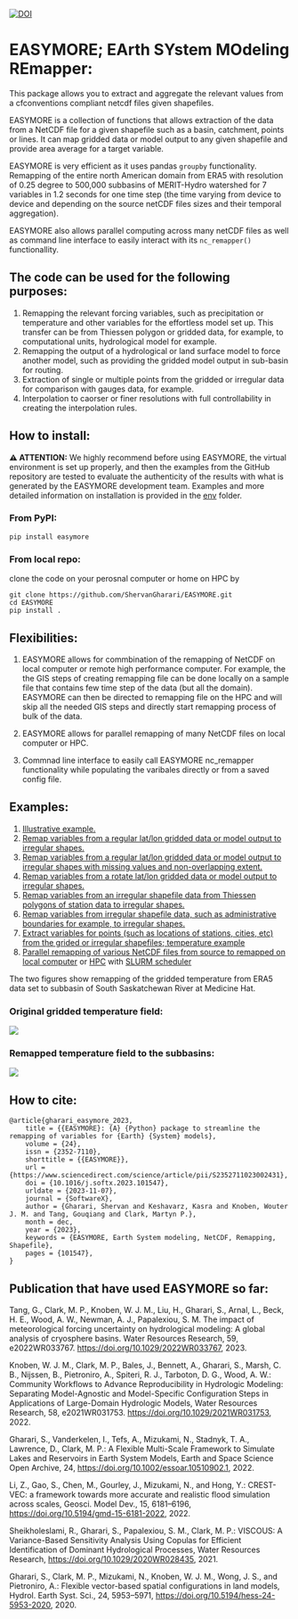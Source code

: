 [![DOI](https://zenodo.org/badge/316842913.svg)](https://zenodo.org/badge/latestdoi/316842913)

# EASYMORE; EArth SYstem MOdeling REmapper:

This package allows you to extract and aggregate the relevant values from a
cfconventions compliant netcdf files given shapefiles.

EASYMORE is a collection of functions that allows extraction of the data from a NetCDF file for a given shapefile such as a basin, catchment, points or lines. It can map gridded data or model output to any given shapefile and provide area average for a target variable.

EASYMORE is very efficient as it uses pandas `groupby` functionality. Remapping of the entire north American domain from ERA5 with resolution of 0.25 degree to 500,000 subbasins of MERIT-Hydro watershed for 7 variables in 1.2 seconds for one time step (the time varying from device to device and depending on the source netCDF files sizes and their temporal aggregation).

EASYMORE also allows parallel computing across many netCDF files as well as command line interface to easily interact with its `nc_remapper()` functionallity.

## The code can be used for the following purposes:

1. Remapping the relevant forcing variables, such as precipitation or temperature and other variables for the effortless model set up. This transfer can be from Thiessen polygon or gridded data, for example, to computational units, hydrological model for example.
2. Remapping the output of a hydrological or land surface model to force another model, such as providing the gridded model output in sub-basin for routing.
3. Extraction of single or multiple points from the gridded or irregular data for comparison with gauges data, for example.
4. Interpolation to caorser or finer resolutions with full controllability in creating the interpolation rules.

## How to install:

**⚠ ATTENTION:**
We highly recommend before using EASYMORE, the virtual environment is set up properly, and then the examples from the GitHub repository are tested to evaluate the authenticity of the results with what is generated by the EASYMORE development team. Examples and more detailed information on installation is provided in the [env](https://github.com/ShervanGharari/EASYMORE/tree/main/env) folder.

### From PyPI:

`pip install easymore`

### From local repo:

clone the code on your perosnal computer or home on HPC by

```
git clone https://github.com/ShervanGharari/EASYMORE.git
cd EASYMORE
pip install .
```

## Flexibilities:

1. EASYMORE allows for commbination of the remapping of NetCDF on local computer or remote high performance computer. For example, the the GIS steps of creating remapping file can be done locally on a sample file that contains few time step of the data (but all the domain). EASYMORE can then be directed to remapping file on the HPC and will skip all the needed GIS steps and directly start remapping process of bulk of the data.

2. EASYMORE allows for parallel remapping of many NetCDF files on local computer or HPC.

3. Commnad line interface to easily call EASYMORE nc_remapper functionality while populating the varibales directly or from a saved config file.

## Examples:

1. [Illustrative example.](https://github.com/ShervanGharari/EASYMORE/blob/main/examples/00_test_example.ipynb)
2. [Remap variables from a regular lat/lon gridded data or model output to irregular shapes.](https://github.com/ShervanGharari/EASYMORE/blob/main/examples/01_ERA5_Regular_Lat_Lon.ipynb)
3. [Remap variables from a regular lat/lon gridded data or model output to irregular shapes with missing values and non-overlapping extent.](https://github.com/ShervanGharari/EASYMORE/blob/main/examples/02_ERA5_Regular_Lat_Lon_NaN.ipynb)
4. [Remap variables from a rotate lat/lon gridded data or model output to irregular shapes.](https://github.com/ShervanGharari/EASYMORE/blob/main/examples/03_WRF_Rotated_Lat_Lon.ipynb)
5. [Remap variables from an irregular shapefile data from Thiessen polygons of station data to irregular shapes.](https://github.com/ShervanGharari/EASYMORE/blob/main/examples/04_Thiessen_Polygons_SCDNA.ipynb)
6. [Remap variables from irregular shapefile data, such as administrative boundaries for example, to irregular shapes.](https://github.com/ShervanGharari/EASYMORE/blob/main/examples/05_irregular_shapes.ipynb)
7. [Extract variables for points (such as locations of stations, cities, etc) from the grided or irregular shapefiles; temperature example](https://github.com/ShervanGharari/EASYMORE/blob/main/examples/07_GRACE_capitals.ipynb)
8. [Parallel remapping of various NetCDF files from source to remapped on local computer](https://github.com/ShervanGharari/EASYMORE/blob/main/examples/11a_parallel_no_job.ipynb) or [HPC](https://github.com/ShervanGharari/EASYMORE/blob/main/examples/11b_parallel_job.py) with [SLURM scheduler](https://github.com/ShervanGharari/EASYMORE/blob/main/examples/11b_parallel_job.slurm)

The two figures show remapping of the gridded temperature from ERA5 data set to subbasin of South Saskatchewan River at Medicine Hat.

### Original gridded temperature field:

![](https://github.com/ShervanGharari/EASYMORE/blob/main/fig/Gird_new.png)

### Remapped temperature field to the subbasins:

![](https://github.com/ShervanGharari/EASYMORE/blob/main/fig/Remapped_new.png)

## How to cite:

```
@article{gharari_easymore_2023,
	title = {{EASYMORE}: {A} {Python} package to streamline the remapping of variables for {Earth} {System} models},
	volume = {24},
	issn = {2352-7110},
	shorttitle = {{EASYMORE}},
	url = {https://www.sciencedirect.com/science/article/pii/S2352711023002431},
	doi = {10.1016/j.softx.2023.101547},
	urldate = {2023-11-07},
	journal = {SoftwareX},
	author = {Gharari, Shervan and Keshavarz, Kasra and Knoben, Wouter J. M. and Tang, Gouqiang and Clark, Martyn P.},
	month = dec,
	year = {2023},
	keywords = {EASYMORE, Earth System modeling, NetCDF, Remapping, Shapefile},
	pages = {101547},
}
```

## Publication that have used EASYMORE so far:

Tang, G., Clark, M. P., Knoben, W. J. M., Liu, H., Gharari, S., Arnal, L., Beck, H. E., Wood, A. W., Newman, A. J., Papalexiou, S. M. The impact of meteorological forcing uncertainty on hydrological modeling: A global analysis of cryosphere basins. Water Resources Research, 59, e2022WR033767. https://doi.org/10.1029/2022WR033767, 2023.

Knoben, W. J. M., Clark, M. P., Bales, J., Bennett, A., Gharari, S., Marsh, C. B., Nijssen, B., Pietroniro, A., Spiteri, R. J., Tarboton, D. G., Wood, A. W.: Community Workflows to Advance Reproducibility in Hydrologic Modeling: Separating Model-Agnostic and Model-Specific Configuration Steps in Applications of Large-Domain Hydrologic Models, Water Resources Research, 58, e2021WR031753. https://doi.org/10.1029/2021WR031753, 2022.

Gharari, S., Vanderkelen, I., Tefs, A., Mizukami, N., Stadnyk, T. A., Lawrence, D., Clark, M. P.: A Flexible Multi-Scale Framework to Simulate Lakes and Reservoirs in Earth System Models, Earth and Space Science Open Archive, 24, https://doi.org/10.1002/essoar.10510902.1, 2022.

Li, Z., Gao, S., Chen, M., Gourley, J., Mizukami, N., and Hong, Y.: CREST-VEC: a framework towards more accurate and realistic flood simulation across scales, Geosci. Model Dev., 15, 6181–6196, https://doi.org/10.5194/gmd-15-6181-2022, 2022.

Sheikholeslami, R., Gharari, S., Papalexiou, S. M., Clark, M. P.: VISCOUS: A Variance-Based Sensitivity Analysis Using Copulas for Efficient Identification of Dominant Hydrological Processes, Water Resources Research, https://doi.org/10.1029/2020WR028435, 2021.

Gharari, S., Clark, M. P., Mizukami, N., Knoben, W. J. M., Wong, J. S., and Pietroniro, A.: Flexible vector-based spatial configurations in land models, Hydrol. Earth Syst. Sci., 24, 5953–5971, https://doi.org/10.5194/hess-24-5953-2020, 2020.

